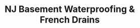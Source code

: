 ---
title: "NJ Basement Waterproofing & French Drains"
url: /montclair/nj-basement-waterproofing-and-french-drains/
shop: shop
---